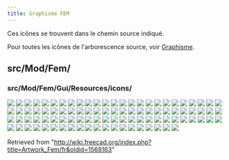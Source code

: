 ```yaml
---
title: Graphisme FEM
---
```

Ces icônes se trouvent dans le chemin source indiqué.

Pour toutes les icônes de l'arborescence source, voir [Graphisme](/Artwork/fr "Artwork/fr").

## src/Mod/Fem/

### src/Mod/Fem/Gui/Resources/icons/

![](/images/Arch_Material_Group.svg)
![](/images/Fem-add-fem-mesh.svg)
![](/images/Fem-add-material.svg)
![](/images/Fem-add-part.svg)
![](/images/Fem-femmesh-from-shape.svg)
![](/images/Fem-post-geo-box.svg)
![](/images/Fem-post-geo-cylinder.svg)
![](/images/Fem-post-geo-isosurface.svg)
![](/images/Fem-post-geo-plane.svg)
![](/images/Fem-post-geo-sphere.svg)
![](/images/Fem-solver-analysis-buckling.svg)
![](/images/Fem-solver-analysis-checkmesh.svg)
![](/images/Fem-solver-analysis-frequency.svg)
![](/images/Fem-solver-analysis-static.svg)
![](/images/Fem-solver-analysis-thermomechanical.svg)
![](/images/Fem-solver-inp-editor.svg)
![](/images/FemWorkbench.svg)
![](/images/FEM_Analysis.svg)
![](/images/FEM_ConstraintElectricChargeDensity.svg)
![](/images/FEM_ClippingPlaneAdd.svg)
![](/images/FEM_ClippingPlaneRemoveAll.svg)
![](/images/FEM_ConstraintBearing.svg)
![](/images/FEM_ConstraintBodyHeatSource.svg)
![](/images/FEM_ConstraintCentrif.svg)
![](/images/FEM_ConstraintContact.svg)
![](/images/FEM_ConstraintCurrentDensity.svg)
![](/images/FEM_ConstraintDisplacement.svg)
![](/images/FEM_ConstraintElectrostaticPotential.svg)
![](/images/FEM_ConstraintFixed.svg)
![](/images/FEM_ConstraintFlowVelocity.svg)
![](/images/FEM_ConstraintFluidBoundary.svg)
![](/images/FEM_ConstraintForce.svg)
![](/images/FEM_ConstraintGear.svg)
![](/images/FEM_ConstraintHeatflux.svg)
![](/images/FEM_ConstraintInitialFlowVelocity.svg)
![](/images/FEM_ConstraintInitialPressure.svg)
![](/images/FEM_ConstraintInitialTemperature.svg)
![](/images/FEM_ConstraintMagnetization.svg)
![](/images/FEM_ConstraintPlaneRotation.svg)
![](/images/FEM_ConstraintPressure.svg)
![](/images/FEM_ConstraintPulley.svg)
![](/images/FEM_ConstraintRigidBody.svg)
![](/images/FEM_ConstraintSectionPrint.svg)
![](/images/FEM_ConstraintSelfWeight.svg)
![](/images/FEM_ConstraintSpring.svg)
![](/images/FEM_ConstraintTemperature.svg)
![](/images/FEM_ConstraintTie.svg)
![](/images/FEM_ConstraintTransform.svg)
![](/images/FEM_CreateElementsSet.svg)
![](/images/FEM_CreateNodesSet.svg)
![](/images/FEM_ElementFluid1D.svg)
![](/images/FEM_ElementGeometry1D.svg)
![](/images/FEM_ElementGeometry2D.svg)
![](/images/FEM_ElementRotation1D.svg)
![](/images/FEM_EquationDeformation.svg)
![](/images/FEM_EquationElasticity.svg)
![](/images/FEM_EquationElectricforce.svg)
![](/images/FEM_EquationElectrostatic.svg)
![](/images/FEM_EquationFlow.svg)
![](/images/FEM_EquationFlux.svg)
![](/images/FEM_EquationHeat.svg)
![](/images/FEM_EquationMagnetodynamic.svg)
![](/images/FEM_EquationMagnetodynamic2D.svg)
![](/images/FEM_EquationStaticCurrent.svg)
![](/images/FEM_FEMMesh2Mesh.svg)
![](/images/FEM_MaterialFluid.svg)
![](/images/FEM_MaterialMechanicalNonlinear.svg)
![](/images/FEM_MaterialReinforced.svg)
![](/images/FEM_MaterialSolid.svg)
![](/images/FEM_MeshBoundaryLayer.svg)
![](/images/FEM_MeshClear.svg)
![](/images/FEM_MeshDisplayInfo.svg)
![](/images/FEM_MeshGmshFromShape.svg)
![](/images/FEM_MeshGroup.svg)
![](/images/FEM_MeshNetgenFromShape.svg)
![](/images/FEM_MeshRegion.svg)
![](/images/FEM_MeshResult.svg)
![](/images/FEM_PostFilterClipRegion.svg)
![](/images/FEM_PostFilterClipScalar.svg)
![](/images/FEM_PostFilterContours.svg)
![](/images/FEM_PostFilterCutFunction.svg)
![](/images/FEM_PostFilterDataAlongLine.svg)
![](/images/FEM_PostFilterDataAtPoint.svg)
![](/images/FEM_PostFilterLinearizedStresses.svg)
![](/images/FEM_PostFilterWarp.svg)
![](/images/FEM_PostPipelineFromResult.svg)
![](/images/FEM_ResultShow.svg)
![](/images/FEM_ResultsPurge.svg)
![](/images/FEM_SolverControl.svg)
![](/images/FEM_SolverElmer.svg)
![](/images/FEM_SolverMystran.svg)
![](/images/FEM_SolverRun.svg)
![](/images/FEM_SolverStandard.svg)
![](/images/FEM_SolverZ88.svg)
![](/images/Preferences-fem.svg)

Retrieved from "<http://wiki.freecad.org/index.php?title=Artwork_Fem/fr&oldid=1568163>"